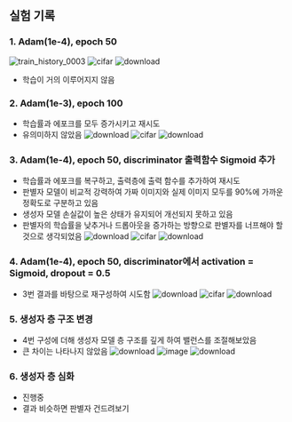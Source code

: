 ## 실험 기록

### 1. Adam(1e-4), epoch 50

![train_history_0003](https://github.com/user-attachments/assets/b654ff0f-00f0-4dcf-9e38-be701ab3f7af)
![cifar](https://github.com/user-attachments/assets/730821e1-5fde-4c09-9658-62ed679befa9)
![download](https://github.com/user-attachments/assets/7324e08e-49c2-4e4b-9f27-6d0776a922e8)
- 학습이 거의 이루어지지 않음

### 2. Adam(1e-3), epoch 100
- 학습률과 에포크를 모두 증가시키고 재시도
- 유의미하지 않았음
![download](https://github.com/user-attachments/assets/b75264c3-f368-4182-b948-75ebd7890cc7)
![cifar](https://github.com/user-attachments/assets/77a5a8a4-d30a-4d16-a3d6-62512aa0824b)
![download](https://github.com/user-attachments/assets/2dff07f3-8600-4b3a-b764-b2fd35e9ed17)

### 3. Adam(1e-4), epoch 50, discriminator 출력함수 Sigmoid 추가
- 학습률과 에포크를 복구하고, 출력층에 출력 함수를 추가하여 재시도
- 판별자 모델이 비교적 강력하여 가짜 이미지와 실제 이미지 모두를 90%에 가까운 정확도로 구분하고 있음
- 생성자 모델 손실값이 높은 상태가 유지되어 개선되지 못하고 있음
- 판별자의 학습률을 낮추거나 드롭아웃을 증가하는 방향으로 판별자를 너프해야 할 것으로 생각되었음
![download](https://github.com/user-attachments/assets/cd627143-e066-4e93-88a9-07e0c0fe12bb)
![cifar](https://github.com/user-attachments/assets/2403f090-09b8-4701-91dc-f20a79f13886)
![download](https://github.com/user-attachments/assets/8d8a5ba2-8288-408d-a6f6-77b976493dcf)

### 4. Adam(1e-4), epoch 50, discriminator에서 activation = Sigmoid, dropout = 0.5
- 3번 결과를 바탕으로 재구성하여 시도함
![download](https://github.com/user-attachments/assets/25611374-3fd7-42bd-93fd-6f41769de291)
![cifar](https://github.com/user-attachments/assets/90274cbf-5c62-4a20-9e9d-f85a3551d6d2)
![download](https://github.com/user-attachments/assets/3ce31601-0e56-4156-924d-e958cf7a8f50)

### 5. 생성자 층 구조 변경
- 4번 구성에 더해 생성자 모델 층 구조를 깊게 하여 밸런스를 조절해보았음
- 큰 차이는 나타나지 않았음
![download](https://github.com/user-attachments/assets/c34f8a55-24f6-4d5f-834e-e6cf9b96cb9f)
![image](https://github.com/user-attachments/assets/de3aa79d-cb88-494a-9d60-2baddc3a13fd)
![download](https://github.com/user-attachments/assets/54311870-295c-4333-b341-245afde1e6d2)

### 6. 생성자 층 심화
- 진행중
- 결과 비슷하면 판별자 건드려보기

